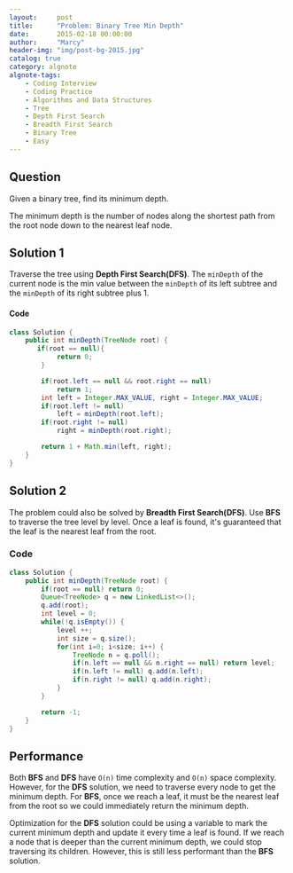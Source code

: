 ```yaml
---
layout:     post
title:      "Problem: Binary Tree Min Depth"
date:       2015-02-18 00:00:00
author:     "Marcy"
header-img: "img/post-bg-2015.jpg"
catalog: true
category: algnote
algnote-tags:
    - Coding Interview
    - Coding Practice
    - Algorithms and Data Structures
    - Tree
    - Depth First Search
    - Breadth First Search
    - Binary Tree
    - Easy
---
```


## Question

Given a binary tree, find its minimum depth.

The minimum depth is the number of nodes along the shortest path from the root node down to the nearest leaf node.


## Solution 1

Traverse the tree using **Depth First Search(DFS)**. The `minDepth` of the current node is the min value between the `minDepth` of its left subtree and the `minDepth` of its right subtree plus 1.

#### Code

```java
class Solution {
    public int minDepth(TreeNode root) {
       if(root == null){
            return 0;
        }

        if(root.left == null && root.right == null)
            return 1;
        int left = Integer.MAX_VALUE, right = Integer.MAX_VALUE;
        if(root.left != null)
            left = minDepth(root.left);
        if(root.right != null)
            right = minDepth(root.right);

        return 1 + Math.min(left, right);
    }
}
```

## Solution 2

The problem could also be solved by **Breadth First Search(DFS)**. Use **BFS** to traverse the tree level by level. Once a leaf is found, it's guaranteed that the leaf is the nearest leaf from the root.

### Code

```java
class Solution {
    public int minDepth(TreeNode root) {
        if(root == null) return 0;
        Queue<TreeNode> q = new LinkedList<>();
        q.add(root);
        int level = 0;
        while(!q.isEmpty()) {
            level ++;
            int size = q.size();
            for(int i=0; i<size; i++) {
                TreeNode n = q.poll();
                if(n.left == null && n.right == null) return level;
                if(n.left != null) q.add(n.left);
                if(n.right != null) q.add(n.right);
            }
        }

        return -1;
    }
}
```

## Performance

Both **BFS** and **DFS** have `O(n)` time complexity and `O(n)` space complexity. However, for the **DFS** solution, we need to traverse every node to get the minimum depth. For **BFS**, once we reach a leaf, it must be the nearest leaf from the root so we could immediately return the minimum depth.

Optimization for the **DFS** solution could be using a variable to mark the current minimum depth and update it every time a leaf is found. If we reach a node that is deeper than the current minimum depth, we could stop traversing its children. However, this is still less performant than the **BFS** solution.
